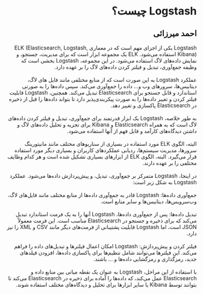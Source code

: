 <h1 dir="rtl">Logstash چیست؟</h1>
<h2 dir="rtl">احمد میرزائی</h2>

<div dir="rtl">Logstash یکی از اجزای مهم است که در معماری ELK (Elasticsearch, Logstash, Kibana) استفاده می‌شود. ELK یک مجموعه ابزار است که برای مدیریت، جستجو، و نمایش داده‌های لاگ استفاده می‌شود. در این مجموعه، Logstash بخشی است که وظیفه جمع‌آوری، تبدیل و فیلتر کردن داده‌های لاگ را بر عهده دارد.
</div>
</br>

<div dir="rtl">
عملکرد Logstash به این صورت است که از منابع مختلفی مانند فایل های لاگ، دیتابیس‌ها، سرورهای وب و... داده را جمع‌آوری می‌کند. سپس داده‌ها را به صورتی استاندارد و قابل جستجو برای Elasticsearch تبدیل می‌کند. همچنین، Logstash قابلیت فیلتر کردن و تغییر داده‌ها را به صورت پیکربندی‌پذیر دارد تا بتواند داده‌ها را قبل از ذخیره در Elasticsearch پاکسازی و تغییر دهد.
  </br>
  </br>
به طور خلاصه، Logstash یک ابزار قدرتمند برای جمع‌آوری، تبدیل و فیلتر کردن داده‌های لاگ است که به همراه Elasticsearch و Kibana برای تجزیه و تحلیل داده‌های لاگ و داشتن دیدگاه‌های کارآمد و قابل فهم از آنها استفاده می‌شود.
  </br>
  </br>
البته، الگوی ELK مورد استفاده در بسیاری از سناریوهای مختلف مانند مانیتورینگ سرورها، مدیریت سیستم‌ها، ردیابی عملکردهای کاربران و بسیاری دیگر مورد استفاده قرار می‌گیرد. البته، الگوی ELK از ابزارهای بسیاری تشکیل شده است و هر کدام وظایف مختلفی را بر عهده دارند.
  </br>
  </br>
در اینجا، Logstash متمرکز بر جمع‌آوری، تبدیل، و پیش‌پردازش داده‌ها می‌شود. عملکرد Logstash به شکل زیر است:
</br>
</br>
جمع‌آوری داده‌ها: Logstash قادر به جمع‌آوری داده‌ها از منابع مختلف مانند فایل‌های لاگ، وب‌سرویس‌ها، دیتابیس‌ها و سایر منابع است.
  </br>
</br>
تبدیل داده‌ها: پس از جمع‌آوری داده‌ها، Logstash آنها را به یک فرمت استاندارد تبدیل می‌کند که برای ذخیره و جستجو در Elasticsearch مناسب است. این فرمت معمولاً JSON است، اما Logstash قابلیت پشتیبانی از فرمت‌های دیگر مانند CSV و XML را نیز دارد.
  </br>
</br>
فیلتر کردن و پیش‌پردازش: Logstash امکان اعمال فیلترها و تبدیل‌های داده را فراهم می‌کند. این فیلترها می‌توانند شامل تنظیم‌ها برای پاکسازی داده‌ها، افزودن فیلدهای جدید، رمزگذاری و رمزگشایی داده‌ها و ... باشند.
  </br>
  </br>
با استفاده از این مراحل، Logstash به عنوان یک نقطه میانی بین منابع داده و Elasticsearch عمل می‌کند، که داده‌ها را آماده برای ذخیره در Elasticsearch می‌کند تا بتوانند توسط Kibana یا سایر ابزارها برای تحلیل و دیدگاه‌های مختلف استفاده شوند.

